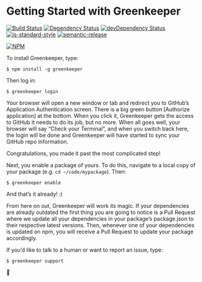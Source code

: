 # Getting Started with Greenkeeper

[![Build Status](https://travis-ci.org/greenkeeperio/greenkeeper.svg?branch=master)](https://travis-ci.org/greenkeeperio/greenkeeper)
[![Dependency Status](https://david-dm.org/greenkeeperio/greenkeeper/master.svg)](https://david-dm.org/greenkeeperio/greenkeeper/master)
[![devDependency Status](https://david-dm.org/greenkeeperio/greenkeeper/master/dev-status.svg)](https://david-dm.org/greenkeeperio/greenkeeper/master#info=devDependencies)
[![js-standard-style](https://img.shields.io/badge/code%20style-standard-brightgreen.svg?style=flat)](https://github.com/feross/standard)
[![semantic-release](https://img.shields.io/badge/%20%20%F0%9F%93%A6%F0%9F%9A%80-semantic--release-e10079.svg)](https://github.com/semantic-release/semantic-release)

[![NPM](https://nodei.co/npm/greenkeeper.png?downloads=true&downloadRank=true&stars=true)](https://nodei.co/npm/greenkeeper/)

To install Greenkeeper, type:

    $ npm install -g greenkeeper

Then log in:

    $ greenkeeper login

Your browser will open a new window or tab and redirect you to
GitHub’s Application Authentication screen. There is a big green
button [Authorize application] at the bottom. When you click it,
Greenkeeper gets the access to GitHub it needs to do its job, but
no more. When all goes well, your browser will say “Check your
Terminal”, and when you switch back here, the login will be done
and Greenkeeper will have started to sync your GitHub repo
information.

Congratulations, you made it past the most complicated step!

Next, you enable a package of yours. To do this, navigate to a
local copy of your package (e.g. `cd ~/code/mypackage`). Then:

    $ greenkeeper enable

And that’s it already! :)

From here on out, Greenkeeper will work its magic. If your
dependencies are already outdated the first thing you are going to
notice is a Pull Request where we update all your dependencies in
your package’s package.json to their respective latest versions.
Then, whenever one of your dependencies is updated on npm, you will
receive a Pull Request to update your package accordingly.

If you’d like to talk to a human or want to report an issue, type:

    $ greenkeeper support

🌴

